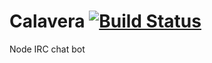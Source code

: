 # Calavera [![Build Status](https://travis-ci.org/willricketts/calavera.svg?branch=master)](https://travis-ci.org/willricketts/calavera)
Node IRC chat bot
